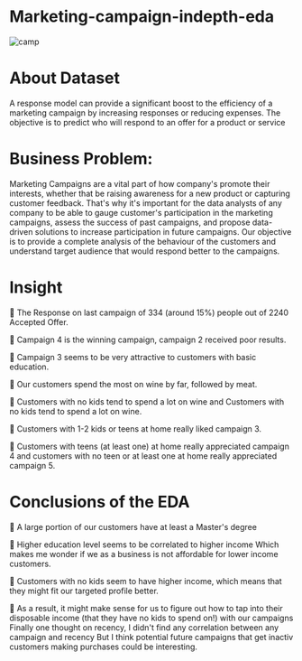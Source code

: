 # Marketing-campaign-indepth-eda
![camp](https://github.com/rauthananup/Marketing_camp/assets/123797009/debf0f75-6dd5-4157-9a28-dbc6c8c82ae1)

# About Dataset
A response model can provide a significant boost to the efficiency of a marketing campaign by increasing responses or reducing expenses. The objective is to predict who will respond to an offer for a product or service

# Business Problem: 
Marketing Campaigns are a vital part of how company's promote their interests, whether that be raising awareness for a new product or capturing customer feedback. That's why it's important for the data analysts of any company to be able to gauge customer's participation in the marketing campaigns, assess the success of past campaigns, and propose data-driven solutions to increase participation in future campaigns.
Our objective is to provide a complete analysis of the behaviour of the customers and understand target audience that would respond better to the campaigns.

# Insight

📌 The Response on last campaign of 334 (around 15%) people out of 2240 Accepted Offer.

📌 Campaign 4 is the winning campaign, campaign 2 received poor results.

📌 Campaign 3 seems to be very attractive to customers with basic education.

📌 Our customers spend the most on wine by far, followed by meat.

📌 Customers with no kids tend to spend a lot on wine and Customers with no kids tend to spend a lot on wine.

📌 Customers with 1-2 kids or teens at home really liked campaign 3.

📌 Customers with teens (at least one) at home really appreciated campaign 4 and customers with no teen or at least one at home really appreciated campaign 5.

# Conclusions of the EDA

📌 A large portion of our customers have at least a Master's degree

📌 Higher education level seems to be correlated to higher income Which makes me wonder if we as a business is not affordable for lower income customers.

📌 Customers with no kids seem to have higher income, which means that they might fit our targeted profile better.

📌 As a result, it might make sense for us to figure out how to tap into their disposable income (that they have no kids to spend on!) with our campaigns
   Finally one thought on recency, I didn't find any correlation between any campaign and recency But I think potential future campaigns that get inactiv        customers making purchases could be interesting.
